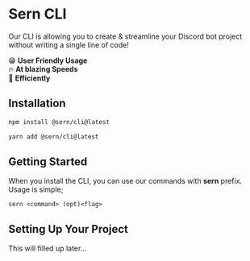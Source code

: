 # Sern CLI

Our CLI is allowing you to create & streamline your Discord bot project without writing a single line of code!

😁 **User Friendly Usage** <br>
🔥 **At blazing Speeds** <br>
🌱 **Efficiently** <br>

## Installation

```sh
npm install @sern/cli@latest
```

```sh
yarn add @sern/cli@latest
```

## Getting Started

When you install the CLI, you can use our commands with **sern** prefix. Usage is simple;

`sern <command> (opt)<flag>`

## Setting Up Your Project

This will filled up later...
